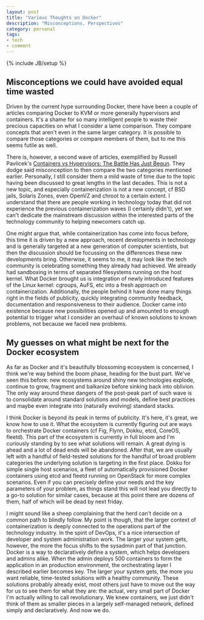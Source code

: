 ```yaml
---
layout: post
title: "Various Thoughts on Docker"
description: "Misconceptions, Perspectives"
category: personal
tags:
- tech
- comment
---
```

{% include JB/setup %}
## Misconceptions we could have avoided equal time wasted

Driven by the current hype surrounding Docker, there have been a couple of articles comparing Docker to KVM or more generally hypervisors and containers. It's a shame for so many intelligent people to waste their precious capacities on what I consider a lame comparison. They compare concepts that aren't even in the same larger category. It is possible to compare those categories or compare members of them, but to me this seems futile as well.

There is, however, a second wave of articles, exemplified by Russell Pavlicek's [Containers vs Hypervisors: The Battle Has Just Begun](http://www.linux.com/news/enterprise/cloud-computing/785769-containers-vs-hypervisors-the-battle-has-just-begun). They dodge said misconception to then compare the two categories mentioned earlier. Personally, I still consider them a mild waste of time due to the topic having been discussed to great lengths in the last decades. This is not a new topic, and especially containerization is not a new concept, cf BSD jails, Solaris Zones, even OpenVZ and chroot to a certain extent. I understand that there are people working in technology today that did not experience the previous containerization waves (I certainly didn't), yet we can't dedicate the mainstream discussion within the interested parts of the technology community to helping newcomers catch up.

One might argue that, while containerization has come into focus before, this time it is driven by a new approach, recent developments in technology and is generally targeted at a new generation of computer scientists, but then the discussion should be focussing on the differences these new developments bring. Otherwise, it seems to me, it may look like the tech community is celebrating something they already had achieved. We already had sandboxing in terms of separated filesystems running on the host kernel. What Docker brought us is integration of newly introduced features of the Linux kernel: cgroups, AuFS, etc into a fresh approach on containerization. Additionally, the people behind it have done many things right in the fields of publicity, quickly integrating community feedback, documentation and responsiveness to their audience. Docker came into existence because new possibilities opened up and amounted to enough potential to trigger what I consider an overhaul of known solutions to known problems, not because we faced new problems.

## My guesses on what might be next for the Docker ecosystem

As far as Docker and it's beautifully blossoming ecosystem is concerned, I think we're way behind the boom phase, heading for the bust part. We've seen this before: new ecosystems around shiny new technologies explode, continue to grow, fragment and balkanize before sinking back into oblivion. The only way around these dangers of the post-peak part of such wave is to consolidate around standard solutions and models, define best practices and maybe even integrate into (naturally evolving) standard stacks.

I think Docker is beyond its peak in terms of publicity. It's here, it's great, we know how to use it. What the ecosystem is currently figuring out are ways to orchestrate Docker containers (cf Fig, Flynn, Dokku, etcd, CoreOS, fleetd). This part of the ecosystem is currently in full bloom and I'm curiously standing by to see what solutions will remain. A great dying is ahead and a lot of dead ends will be abandoned. After that, we are usually left with a handful of field-tested solutions for the handful of broad problem categories the underlying solution is targeting in the first place. Dokku for simple single host scenarios, a fleet of automatically provisioned Docker containers using etcd and fleetd running on OpenStack for more complex scenarios. Even if you can precisely define your needs and the key parameters of your problem, as things stand this will not lead you directly to a go-to solution for similar cases, because at this point there are dozens of them, half of which will be dead by next friday.

I might sound like a sheep complaining that the herd can't decide on a common path to blindly follow. My point is though, that the larger context of containerization is deeply connected to the operations part of the technology industry. In the spirit of DevOps, it's a nice intersection of developer and system administration work. The larger your system gets, however, the more the focus shifts to the sysadmin part of that junction. Docker is a way to declaratively define a system, which helps developers and admins alike. When the admin deploys 500 containers to form the application in an production environment, the orchestrating layer I described earlier becomes key. The larger your system gets, the more you want reliable, time-tested solutions with a healthy community. These solutions probably already exist, most others just have to move out the way for us to see them for what they are: the actual, very small part of Docker I'm actually willing to call revolutionary. We knew containers, we just didn't think of them as smaller pieces in a largely self-managed network, defined simply and declaratively. And now we do.
